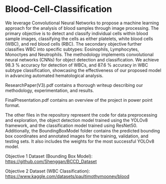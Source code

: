 # Blood-Cell-Classification

We leverage Convolutional Neural Networks to propose a machine learning approach for the analysis of blood samples through image processing. The primary objective is to detect and classify individual cells within blood sample images, classifying the cells as either platelets, white blood cells (WBC), and red blood cells (RBC). The secondary objective further classifies WBC into specific subtypes: Eosinophils, Lymphocytes, Monoctyes and Neutrophils. The methodology implements convolutional neural networks (CNNs) for object detection and classification. We achieve 98.3 % accuracy for detection of WBCs, and 87.6 % accuracy in WBC subtype classification, showcasing the effectiveness of our proposed model in advancing automated hematological analysis. 

ResearchPaper(V3).pdf contains a thorough writeup describing our methodology, experimentation, and results. 

FinalPresentation.pdf contains an overview of the project in power point format. 

The other files in the repository represent the code for data preprocessing and exploration, the object detection model trained using the YOLOv8 framework, and the classification model trained using ResNet50. Additionally, the BoundingBoxModel folder contains the predicted bounding box coordinates and annotated images for the training, validation, and testing sets. It also includes the weights for the most successful YOLOv8 model. 

Objective 1 Dataset (Bounding Box Model):
https://github.com/Shenggan/BCCD_Dataset

Objective 2 Dataset (WBC Classification):
https://www.kaggle.com/datasets/paultimothymooney/blood

